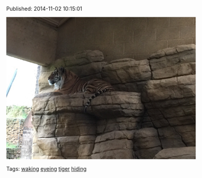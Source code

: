 


Published: 2014-11-02 10:15:01

![](101570033492-0.jpg)

Tags: [waking](tag-waking.md) [eyeing](tag-eyeing.md) [tiger](tag-tiger.md) [hiding](tag-hiding.md)
